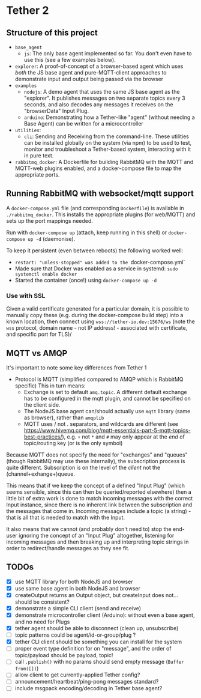 # Tether 2

## Structure of this project

- `base_agent`
  - `js`: The only base agent implemented so far. You don't even have to use this (see a few examples below).
- `explorer`: A proof-of-concept of a browser-based agent which uses _both_ the JS base agent and pure-MQTT-client approaches to demonstrate input and output being passed via the browser
- `examples`
  - `nodejs`: A demo agent that uses the same JS base agent as the "explorer". It publishes messages on two separate topics every 3 seconds, and also decodes any messages it receives on the "browserData" Input Plug.
  - `arduino`: Demonstrating how a Tether-like "agent" (without needing a Base Agent) can be written for a microcontroller
- `utilities`:
  - `cli`: Sending and Receiving from the command-line. These utilities can be installed globally on the system (via npm) to be used to test, monitor and troubleshoot a Tether-based system, interacting with it in pure text.
- `rabbitmq_docker`: A Dockerfile for building RabbitMQ with the MQTT and MQTT-web plugins enabled, and a docker-compose file to map the appropriate ports.

## Running RabbitMQ with websocket/mqtt support

A `docker-compose.yml` file (and corresponding `Dockerfile`) is available in `./rabbitmq_docker`. This installs the appropriate plugins (for web/MQTT) and sets up the port mappings needed.

Run with `docker-compose up` (attach, keep running in this shell) or `docker-compose up -d` (daemonise).

To keep it persistent (even between reboots) the following worked well:

- `restart: "unless-stopped" was added to the `docker-compose.yml`
- Made sure that Docker was enabled as a service in systemd: `sudo systemctl enable docker`
- Started the container (once!) using `docker-compose up -d`

### Use with SSL

Given a valid certificate generated for a particular domain, it is possible to manually copy these (e.g. during the docker-compose build step) into a known location, then connect using `wss://tether-io.dev:15676/ws` (note the `wss` protocol, domain name - not IP address! - associated with certificate, and specific port for TLS)/

## MQTT vs AMQP

It's important to note some key differences from Tether 1

- Protocol is MQTT (simplified compared to AMQP which is RabbitMQ specific) This in turn means:
  - Exchange is set to default `amq.topic`. A different default exchange has to be configured in the mqtt plugin, and cannot be specified on the client side.
  - The NodeJS base agent can/should actually use `mqtt` library (same as browser), rather than `amqplib`
  - MQTT uses / not . separators, and wildcards are different (see https://www.hivemq.com/blog/mqtt-essentials-part-5-mqtt-topics-best-practices/), e.g. `+` not `*` and `#` may only appear at the _end_ of topic/routing key (or is the only symbol)

Because MQTT does not specify the need for "exchanges" and "queues" (though RabbitMQ may use these internally), the subscription process is quite different. Subscription is on the level of the _client_ not the (channel+exhange+)queue.

This means that if we keep the concept of a defined "Input Plug" (which seems sensible, since this can then be queried/reported elsewhere) then a little bit of extra work is done to match incoming messages with the correct Input instance, since there is no inherent link between the subscription and the messages that come in. Incoming messages include a topic (a string) - that is all that is needed to match with the Input.

It also means that we cannot (and probably don't need to) stop the end-user ignoring the concept of an "Input Plug" altogether, listening for incoming messages and then breaking up and interpreting topic strings in order to redirect/handle messages as they see fit.

## TODOs

- [x] use MQTT library for both NodeJS and browser
- [x] use same base agent in both NodeJS and browser
- [x] createOutput returns an Output object, but createInput does not... should be consistent?
- [x] demonstrate a simple CLI client (send and receive)
- [x] demonstrate microcontroller client (Arduino): without even a base agent, and no need for Plugs
- [x] tether agent should be able to disconnect (clean up, unsubscribe)
- [ ] topic patterns could be agent/id-or-group/plug ?
- [x] tether CLI client should be something you can install for the system
- [ ] proper event type definition for on "message", and the order of topic/payload should be payload, topic!
- [ ] call `.publish()` with no params should send empty message (`Buffer from([])`)
- [ ] allow client to get currently-applied Tether config?
- [ ] announcement/heartbeat/ping-pong messages standard?
- [ ] include msgpack encoding/decoding in Tether base agent?
